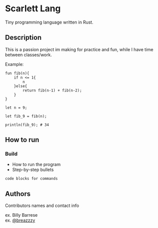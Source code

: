 # Scarlett Lang

Tiny programming language written in Rust.

## Description

This is a passion project im making for practice and fun, while I have time between classes/work.

Example: 
```
fun fib(n){
    if n <= 1{
        n
    }else{
        return fib(n-1) + fib(n-2);
    }
}

let n = 9;

let fib_9 = fib(n);

println(fib_9); # 34
```

## How to run

### Build

* How to run the program
* Step-by-step bullets
```
code blocks for commands
```

## Authors

Contributors names and contact info

ex. Billy Barrese  
ex. [@breazzzy](https://twitter.com/breazzzy)

